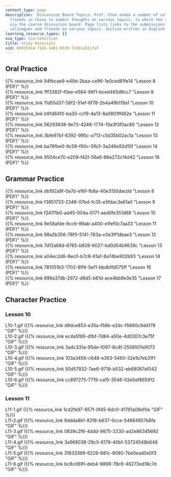 ```yaml
---
content_type: page
description: 'Discussion Board Topics: Prof. Chen asked a number of colleagues and
  friends in China to submit thoughts on various topics, to which the students responded
  via the course discussion board. Page lists links to the submissions by Prof. Chen''s
  colleagues and friends on various topics. Section written in English and Chinese.'
learning_resource_types: []
ocw_type: CourseSection
title: Study Materials
uid: 089253e4-71b5-1481-b530-7c5b1a92c7a7
---
```


Oral Practice
-------------

{{% resource_link 94fbcae9-e49d-2baa-ce96-1e0ced81fe14 "Lesson 8 (PDF)" %}}  
{{% resource_link 1ff3382f-f0ee-e584-86f1-bced465d9cc7 "Lesson 9 (PDF)" %}}  
{{% resource_link 11d55d37-58f2-51ef-6f78-2b4a49b119a1 "Lesson 10 (PDF)" %}}  
{{% resource_link b91d84f0-ba30-ccf9-4a13-8a0801ff462e "Lesson 11 (PDF)" %}}  
{{% resource_link 56293838-9e73-4246-1774-10a3f3f0ac80 "Lesson 12 (PDF)" %}}  
{{% resource_link 3bfe97bf-6392-995c-a713-c5d35b02ac1a "Lesson 13 (PDF)" %}}  
{{% resource_link ba76fbe0-9c59-f90c-5fb3-3a246e92d15f "Lesson 14 (PDF)" %}}  
{{% resource_link 9504ce70-e209-f42f-56a6-86e272c14d42 "Lesson 16 (PDF)" %}}

Grammar Practice
----------------

{{% resource_link db192a9f-0a7d-e16f-fb8a-40e3150dacdd "Lesson 8 (PDF)" %}}  
{{% resource_link f3851733-2348-07bd-fc35-e5fdac3e61a0 "Lesson 9 (PDF)" %}}  
{{% resource_link f24111b0-ad45-004a-0171-aed0fe351d68 "Lesson 10 (PDF)" %}}  
{{% resource_link 9e58afde-9cc6-99ab-a400-e1fef0c7aa33 "Lesson 11 (PDF)" %}}  
{{% resource_link 98a2b356-78f0-5141-783a-c0e3ff1dbae3 "Lesson 12 (PDF)" %}}  
{{% resource_link 7d12a68d-6765-b828-6027-bd0d54b9839c "Lesson 13 (PDF)" %}}  
{{% resource_link a04ec2d6-8ec0-b7c8-61a1-8a74be902b93 "Lesson 14 (PDF)" %}}  
{{% resource_link 781051b3-1702-8ff4-5ef1-bbdb1fd075ff "Lesson 16 (PDF)" %}}  
{{% resource_link 699a37db-2972-d8d5-b61d-ace4bb9e3e35 "Lesson 17 (PDF)" %}}

Character Practice
------------------

### Lesson 10

L10-1.gif ({{% resource_link d9dce853-e35a-f58b-e2dc-f5660c9dd179 "GIF" %}})  
L10-2.gif ({{% resource_link ec4a5f89-d1bf-7d84-a50e-4d0307c3e75f "GIF" %}})  
L10-3.gif ({{% resource_link 3a4c331a-95de-f097-8c4f-2508107e9073 "GIF" %}})  
L10-4.gif ({{% resource_link 103a3456-c648-e363-5460-32e1b7eb31f1 "GIF" %}})  
L10-5.gif ({{% resource_link 50d57932-7ae6-9719-b532-eb68087af042 "GIF" %}})  
L10-6.gif ({{% resource_link cc897275-7719-ca15-3546-02e5ef865912 "GIF" %}})

### Lesson 11

L11-1.gif ({{% resource_link 1cd2fe97-657f-0f45-6dc0-41761a08ef0e "GIF" %}})  
L11-2.gif ({{% resource_link 9ddda8b1-82f8-b637-0cce-54664857b6fa "GIF" %}})  
L11-3.gif ({{% resource_link 0839c2f6-4ddd-9875-3330-ad2e86345692 "GIF" %}})  
L11-4.gif ({{% resource_link 3a966038-29c5-6176-40b1-53724548b648 "GIF" %}})  
L11-5.gif ({{% resource_link 31633399-6226-681c-8080-7be0ead0e0f3 "GIF" %}})  
L11-6.gif ({{% resource_link bc8c0691-deb4-8898-78c6-46273ed18c7d "GIF" %}})